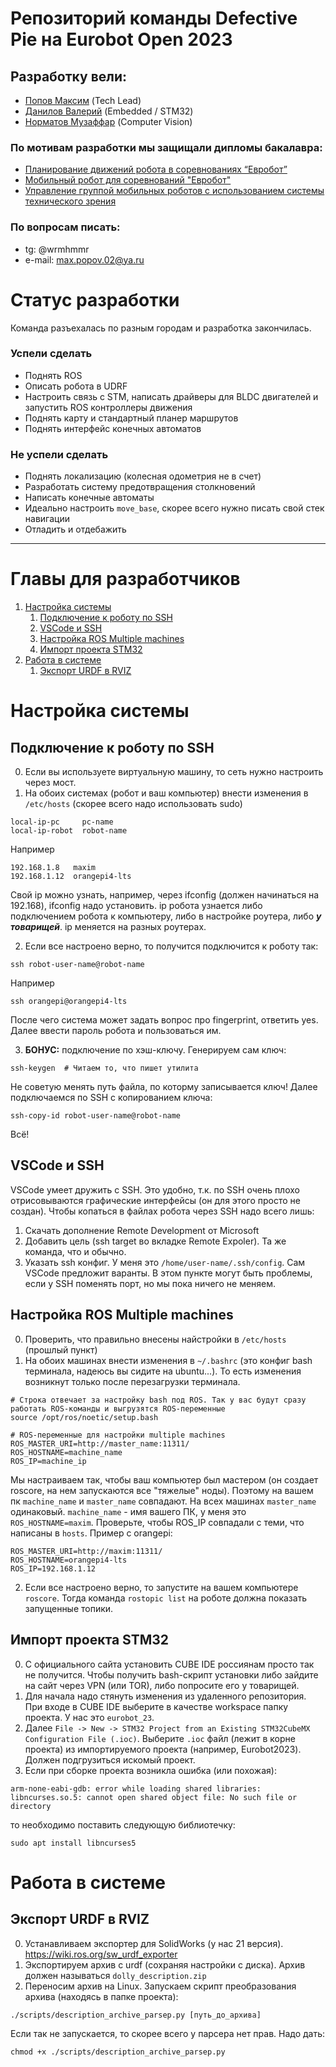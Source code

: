 # Репозиторий команды Defective Pie на Eurobot Open 2023
## Разработку вели:
* [Попов Максим](https://github.com/warmhammer) (Tech Lead)
* [Данилов Валерий](https://github.com/ArcherBTD) (Embedded / STM32)
* [Норматов Музаффар](https://github.com/mnormatov2001) (Computer Vision)

### По мотивам разработки мы защищали дипломы бакалавра:
* [Планирование движений робота в соревнованиях “Евробот”](https://docs.google.com/presentation/d/1fr5g8CXUArKWf3GTjmxWFYFV9tfaEbzRI8hKjw0zdxc/edit?usp=sharing)
* [Мобильный робот для соревнований "Евробот"](https://disk.yandex.ru/d/c4PaddmryqoMPg)
* [Управление группой мобильных роботов с использованием системы технического зрения](https://drive.google.com/file/d/1nxk7QWcqGhzuHf2DICc2YA-zhSsg4LF9/view?usp=sharing)

### По вопросам писать:
* tg: @wrmhmmr
* e-mail: max.popov.02@ya.ru

# Статус разработки
Команда разъехалась по разным городам и разработка закончилась.

### Успели сделать
* Поднять ROS
* Описать робота в UDRF
* Настроить связь с STM, написать драйверы для BLDC двигателей и запустить ROS контроллеры движения
* Поднять карту и стандартный планер маршрутов
* Поднять интерфейс конечных автоматов

### Не успели сделать
* Поднять локализацию (колесная одометрия не в счет)
* Разработать систему предотвращения столкновений
* Написать конечные автоматы
* Идеально настроить `move_base`, скорее всего нужно писать свой стек навигации
* Отладить и отдебажить

-------

# Главы для разработчиков

1. [Настройка системы](#Настройка-системы)
    1. [Подключение к роботу по SSH](#Подключение-к-роботу-по-SSH)
    2. [VSCode и SSH](#VSCode-и-SSH)
    3. [Настройка ROS Multiple machines](#Настройка-ROS-Multiple-machines)
    4. [Импорт проекта STM32](#Импорт-проекта-STM32)
2. [Работа в системе](#Работа-в-системе)
    1. [Экспорт URDF в RVIZ](#Экспорт-URDF-в-RVIZ)

# Настройка системы
## Подключение к роботу по SSH
0) Если вы используете виртуальную машину, то сеть нужно настроить через мост.
1) На обоих системах (робот и ваш компьютер) внести изменения в `/etc/hosts` (скорее всего надо использовать sudo)
```
local-ip-pc     pc-name
local-ip-robot  robot-name
```
Например
```
192.168.1.8   maxim
192.168.1.12  orangepi4-lts
```

Свой ip можно узнать, например, через ifconfig (должен начинаться на 192.168), ifconfig надо установить. ip робота узнается либо подключением робота к компьютеру, либо в настройке роутера, либо ***у товарищей***. ip меняется на разных роутерах.

2) Если все настроено верно, то получится подключится к роботу так:

```
ssh robot-user-name@robot-name
```
Например

```
ssh orangepi@orangepi4-lts
```
После чего система может задать вопрос про fingerprint, ответить yes. Далее ввести пароль робота и пользоваться им.

3) **БОНУС:** подключение по хэш-ключу. Генерируем сам ключ: 
```
ssh-keygen  # Читаем то, что пишет утилита
``` 
Не советую менять путь файла, по которму записывается ключ! Далее подключаемся по SSH с копированием ключа:
```
ssh-copy-id robot-user-name@robot-name
```
Всё!

## VSCode и SSH
VSCode умеет дружить с SSH. Это удобно, т.к. по SSH очень плохо отрисовываются графические интерфейсы (он для этого просто не создан). Чтобы копаться в файлах робота через SSH надо всего лишь:
1) Скачать дополнение Remote Development от Microsoft
2) Добавить цель (ssh target во вкладке Remote Expoler). Та же команда, что и обычно.
3) Указать ssh конфиг. У меня это `/home/user-name/.ssh/config`. Сам VSCode предложит варанты. В этом пункте могут быть проблемы, если у SSH поменять порт, но мы пока ничего не меняем.

## Настройка ROS Multiple machines
0) Проверить, что правильно внесены найстройки в `/etc/hosts` (прошлый пункт)
1) На обоих машинах внести изменения в `~/.bashrc` (это конфиг bash терминала, надеюсь вы сидите на ubuntu...). То есть изменения возникнут только после перезагрузки терминала.
```
# Строка отвечает за настройку bash под ROS. Так у вас будут сразу работать ROS-команды и выгрузятся ROS-переменные 
source /opt/ros/noetic/setup.bash 

# ROS-переменные для настройки multiple machines
ROS_MASTER_URI=http://master_name:11311/
ROS_HOSTNAME=machine_name
ROS_IP=machine_ip
```
Мы настраиваем так, чтобы ваш компьютер был мастером (он создает roscore, на нем запускаются все "тяжелые" ноды). Поэтому на вашем пк `machine_name` и `master_name` совпадают. На всех машинах `master_name` одинаковый. `machine_name` - имя вашего ПК, у меня это `ROS_HOSTNAME=maxim`. Проверьте, чтобы ROS_IP совпадали с теми, что написаны в `hosts`. Пример с orangepi:
```
ROS_MASTER_URI=http://maxim:11311/
ROS_HOSTNAME=orangepi4-lts
ROS_IP=192.168.1.12
```
2) Если все настроено верно, то запустите на вашем компьютере `roscore`. Тогда команда `rostopic list` на роботе должна показать запущенные топики.

## Импорт проекта STM32
0) С официального сайта установить CUBE IDE россиянам просто так не получится. Чтобы получить bash-скрипт установки либо зайдите на сайт через VPN (или TOR), либо попросите его у товарищей.
1) Для начала надо стянуть изменения из удаленного репозитория. При входе в CUBE IDE выберите в качестве workspace папку проекта. У нас это `eurobot_23`. 
2) Далее `File -> New -> STM32 Project from an Existing STM32CubeMX Configuration File (.ioc)`. Выберите `.ioc` файл (лежит в корне проекта) из импортируемого проекта (например, Eurobot2023). Должен подгрузиться искомый проект.
3) Если при сборке проекта возникла ошибка (или похожая): 
```
arm-none-eabi-gdb: error while loading shared libraries: libncurses.so.5: cannot open shared object file: No such file or directory
```
то необходимо поставить следующую библиотечку:
```
sudo apt install libncurses5
```

# Работа в системе
## Экспорт URDF в RVIZ
0) Устанавливаем экспортер для SolidWorks (у нас 21 версия). https://wiki.ros.org/sw_urdf_exporter
1) Экспортируем архив с urdf (сохраняя настройки с диска). Архив должен называться `dolly_description.zip`
2) Переносим архив на Linux. Запускаем скрипт преобразования архива (находясь в папке проекта):
```
./scripts/description_archive_parsep.py [путь_до_архива]
```
Если так не запускается, то скорее всего у парсера нет прав. Надо дать:
```
chmod +x ./scripts/description_archive_parsep.py
```
